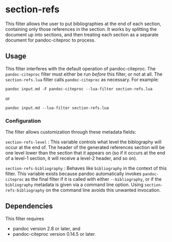 # section-refs

This filter allows the user to put bibliographies at the end of
each section, containing only those references in the section. It
works by splitting the document up into sections, and then
treating each section as a separate document for pandoc-citeproc
to process.

## Usage

This filter interferes with the default operation of
pandoc-citeproc. The `pandoc-citeproc` filter must either be run
*before* this filter, or not at all. The `section-refs.lua`
filter calls `pandoc-citeproc` as necessary. For example:

    pandoc input.md -F pandoc-citeproc --lua-filter section-refs.lua

or

    pandoc input.md --lua-filter section-refs.lua

### Configuration

The filter allows customization through these metadata fields:

`section-refs-level`
:   This variable controls what level the biblography will occur
    at the end of. The header of the generated references section
    will be one level lower than the section that it appears on
    (so if it occurs at the end of a level-1 section, it will
    receive a level-2 header, and so on).

`section-refs-bibliography`
:   Behaves like `bibliography` in the context of this filter.
    This variable exists because pandoc automatically invokes
    `pandoc-citeproc` as the final filter if it is called with
    either `--bibliography`, or if the `bibliography` metadata is
    given via a command line option. Using
    `section-refs-bibliography` on the command line avoids this
    unwanted invocation.

## Dependencies

This filter requires

  * pandoc version 2.8 or later, and
  * pandoc-citeproc version 0.14.5 or later.
